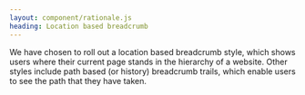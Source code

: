 ```yaml
---
layout: component/rationale.js
heading: Location based breadcrumb
---
```


We have chosen to roll out a location based breadcrumb style, which shows users where their current page stands in the hierarchy of a website. Other styles include path based (or history) breadcrumb trails, which enable users to see the path that they have taken. 


